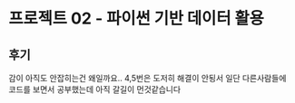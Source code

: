 # 프로젝트 02 - 파이썬 기반 데이터 활용

## 후기

 감이 아직도 안잡히는건 왜일까요..
 4,5번은 도저히 해결이 안됭서 일단 다른사람들에 코드를 보면서
 공부했는데 아직 갈길이 먼것같습니다